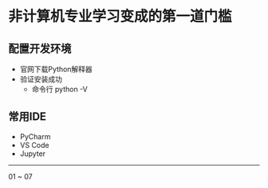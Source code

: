# 非计算机专业学习变成的第一道门槛

## 配置开发环境
- 官网下载Python解释器
- 验证安装成功
    - 命令行 python -V

## 常用IDE
- PyCharm
- VS Code
- Jupyter



---------
01 ~ 07